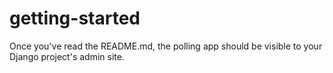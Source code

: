 # getting-started

Once you've read the README.md, the polling app should be visible to your Django project's admin site.
